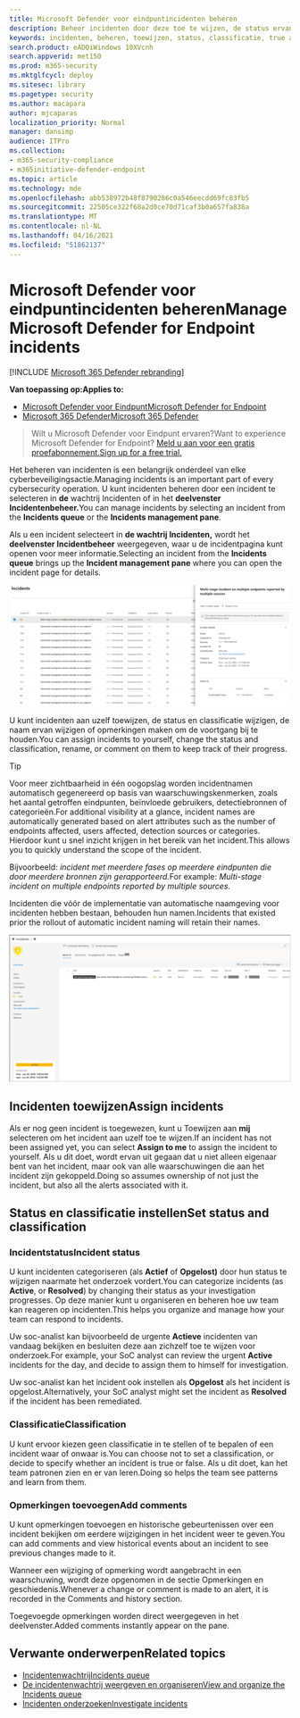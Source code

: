 ```yaml
---
title: Microsoft Defender voor eindpuntincidenten beheren
description: Beheer incidenten door deze toe te wijzen, de status ervan bij te werken of de classificatie in te stellen.
keywords: incidenten, beheren, toewijzen, status, classificatie, true alert, false alert
search.product: eADQiWindows 10XVcnh
search.appverid: met150
ms.prod: m365-security
ms.mktglfcycl: deploy
ms.sitesec: library
ms.pagetype: security
ms.author: macapara
author: mjcaparas
localization_priority: Normal
manager: dansimp
audience: ITPro
ms.collection:
- m365-security-compliance
- m365initiative-defender-endpoint
ms.topic: article
ms.technology: mde
ms.openlocfilehash: abb538972b48f8790286c0a546eecdd69fc83fb5
ms.sourcegitcommit: 22505ce322f68a2d0ce70d71caf3b0a657fa838a
ms.translationtype: MT
ms.contentlocale: nl-NL
ms.lasthandoff: 04/16/2021
ms.locfileid: "51862137"
---
```

# <a name="manage-microsoft-defender-for-endpoint-incidents"></a><span data-ttu-id="168bb-104">Microsoft Defender voor eindpuntincidenten beheren</span><span class="sxs-lookup"><span data-stu-id="168bb-104">Manage Microsoft Defender for Endpoint incidents</span></span>

[!INCLUDE [Microsoft 365 Defender rebranding](../../includes/microsoft-defender.md)]


<span data-ttu-id="168bb-105">**Van toepassing op:**</span><span class="sxs-lookup"><span data-stu-id="168bb-105">**Applies to:**</span></span>
- [<span data-ttu-id="168bb-106">Microsoft Defender voor Eindpunt</span><span class="sxs-lookup"><span data-stu-id="168bb-106">Microsoft Defender for Endpoint</span></span>](https://go.microsoft.com/fwlink/p/?linkid=2154037)
- [<span data-ttu-id="168bb-107">Microsoft 365 Defender</span><span class="sxs-lookup"><span data-stu-id="168bb-107">Microsoft 365 Defender</span></span>](https://go.microsoft.com/fwlink/?linkid=2118804)

> <span data-ttu-id="168bb-108">Wilt u Microsoft Defender voor Eindpunt ervaren?</span><span class="sxs-lookup"><span data-stu-id="168bb-108">Want to experience Microsoft Defender for Endpoint?</span></span> [<span data-ttu-id="168bb-109">Meld u aan voor een gratis proefabonnement.</span><span class="sxs-lookup"><span data-stu-id="168bb-109">Sign up for a free trial.</span></span>](https://www.microsoft.com/microsoft-365/windows/microsoft-defender-atp?ocid=docs-wdatp-exposedapis-abovefoldlink)

<span data-ttu-id="168bb-110">Het beheren van incidenten is een belangrijk onderdeel van elke cyberbeveiligingsactie.</span><span class="sxs-lookup"><span data-stu-id="168bb-110">Managing incidents is an important part of every cybersecurity operation.</span></span> <span data-ttu-id="168bb-111">U kunt incidenten beheren door een incident te selecteren in **de** wachtrij Incidenten of in het **deelvenster Incidentenbeheer.**</span><span class="sxs-lookup"><span data-stu-id="168bb-111">You can manage incidents by selecting an incident from the **Incidents queue** or the **Incidents management pane**.</span></span> 


<span data-ttu-id="168bb-112">Als u een incident selecteert in **de wachtrij Incidenten,** wordt het **deelvenster Incidentbeheer** weergegeven, waar u de incidentpagina kunt openen voor meer informatie.</span><span class="sxs-lookup"><span data-stu-id="168bb-112">Selecting an incident from the **Incidents queue** brings up the **Incident management pane** where you can open the incident page for details.</span></span>


![Afbeelding van het deelvenster Incidentenbeheer](images/atp-incidents-mgt-pane-updated.png)

<span data-ttu-id="168bb-114">U kunt incidenten aan uzelf toewijzen, de status en classificatie wijzigen, de naam ervan wijzigen of opmerkingen maken om de voortgang bij te houden.</span><span class="sxs-lookup"><span data-stu-id="168bb-114">You can assign incidents to yourself, change the status and classification, rename, or comment on them to keep track of their progress.</span></span>

> [!TIP]
> <span data-ttu-id="168bb-115">Voor meer zichtbaarheid in één oogopslag worden incidentnamen automatisch gegenereerd op basis van waarschuwingskenmerken, zoals het aantal getroffen eindpunten, beïnvloede gebruikers, detectiebronnen of categorieën.</span><span class="sxs-lookup"><span data-stu-id="168bb-115">For additional visibility at a glance, incident names are automatically generated based on alert attributes such as the number of endpoints affected, users affected, detection sources or categories.</span></span> <span data-ttu-id="168bb-116">Hierdoor kunt u snel inzicht krijgen in het bereik van het incident.</span><span class="sxs-lookup"><span data-stu-id="168bb-116">This allows you to quickly understand the scope of the incident.</span></span>
>
> <span data-ttu-id="168bb-117">Bijvoorbeeld: *incident met meerdere fases op meerdere eindpunten die door meerdere bronnen zijn gerapporteerd.*</span><span class="sxs-lookup"><span data-stu-id="168bb-117">For example: *Multi-stage incident on multiple endpoints reported by multiple sources.*</span></span>
>
> <span data-ttu-id="168bb-118">Incidenten die vóór de implementatie van automatische naamgeving voor incidenten hebben bestaan, behouden hun namen.</span><span class="sxs-lookup"><span data-stu-id="168bb-118">Incidents that existed prior the rollout of automatic incident naming will retain their names.</span></span>
>


![Afbeelding van de pagina incidentdetails](images/atp-incident-details-updated.png)

## <a name="assign-incidents"></a><span data-ttu-id="168bb-120">Incidenten toewijzen</span><span class="sxs-lookup"><span data-stu-id="168bb-120">Assign incidents</span></span>
<span data-ttu-id="168bb-121">Als er nog geen incident is toegewezen, kunt u Toewijzen aan **mij** selecteren om het incident aan uzelf toe te wijzen.</span><span class="sxs-lookup"><span data-stu-id="168bb-121">If an incident has not been assigned yet, you can select **Assign to me** to assign the incident to yourself.</span></span> <span data-ttu-id="168bb-122">Als u dit doet, wordt ervan uit gegaan dat u niet alleen eigenaar bent van het incident, maar ook van alle waarschuwingen die aan het incident zijn gekoppeld.</span><span class="sxs-lookup"><span data-stu-id="168bb-122">Doing so assumes ownership of not just the incident, but also all the alerts associated with it.</span></span>

## <a name="set-status-and-classification"></a><span data-ttu-id="168bb-123">Status en classificatie instellen</span><span class="sxs-lookup"><span data-stu-id="168bb-123">Set status and classification</span></span>
### <a name="incident-status"></a><span data-ttu-id="168bb-124">Incidentstatus</span><span class="sxs-lookup"><span data-stu-id="168bb-124">Incident status</span></span>
<span data-ttu-id="168bb-125">U kunt incidenten categoriseren (als **Actief** of **Opgelost)** door hun status te wijzigen naarmate het onderzoek vordert.</span><span class="sxs-lookup"><span data-stu-id="168bb-125">You can categorize incidents (as **Active**, or **Resolved**) by changing their status as your investigation progresses.</span></span> <span data-ttu-id="168bb-126">Op deze manier kunt u organiseren en beheren hoe uw team kan reageren op incidenten.</span><span class="sxs-lookup"><span data-stu-id="168bb-126">This helps you organize and manage how your team can respond to incidents.</span></span>

<span data-ttu-id="168bb-127">Uw soc-analist kan bijvoorbeeld de urgente **Actieve** incidenten van vandaag bekijken en besluiten deze aan zichzelf toe te wijzen voor onderzoek.</span><span class="sxs-lookup"><span data-stu-id="168bb-127">For example, your SoC analyst can review the urgent **Active** incidents for the day, and decide to assign them to himself for investigation.</span></span>

<span data-ttu-id="168bb-128">Uw soc-analist kan het incident ook instellen als **Opgelost** als het incident is opgelost.</span><span class="sxs-lookup"><span data-stu-id="168bb-128">Alternatively, your SoC analyst might set the incident as **Resolved** if the incident has been remediated.</span></span> 

### <a name="classification"></a><span data-ttu-id="168bb-129">Classificatie</span><span class="sxs-lookup"><span data-stu-id="168bb-129">Classification</span></span>
<span data-ttu-id="168bb-130">U kunt ervoor kiezen geen classificatie in te stellen of te bepalen of een incident waar of onwaar is.</span><span class="sxs-lookup"><span data-stu-id="168bb-130">You can choose not to set a classification, or decide to specify whether an incident is true or false.</span></span> <span data-ttu-id="168bb-131">Als u dit doet, kan het team patronen zien en er van leren.</span><span class="sxs-lookup"><span data-stu-id="168bb-131">Doing so helps the team see patterns and learn from them.</span></span>

### <a name="add-comments"></a><span data-ttu-id="168bb-132">Opmerkingen toevoegen</span><span class="sxs-lookup"><span data-stu-id="168bb-132">Add comments</span></span>
<span data-ttu-id="168bb-133">U kunt opmerkingen toevoegen en historische gebeurtenissen over een incident bekijken om eerdere wijzigingen in het incident weer te geven.</span><span class="sxs-lookup"><span data-stu-id="168bb-133">You can add comments and view historical events about an incident to see previous changes made to it.</span></span>

<span data-ttu-id="168bb-134">Wanneer een wijziging of opmerking wordt aangebracht in een waarschuwing, wordt deze opgenomen in de sectie Opmerkingen en geschiedenis.</span><span class="sxs-lookup"><span data-stu-id="168bb-134">Whenever a change or comment is made to an alert, it is recorded in the Comments and history section.</span></span>

<span data-ttu-id="168bb-135">Toegevoegde opmerkingen worden direct weergegeven in het deelvenster.</span><span class="sxs-lookup"><span data-stu-id="168bb-135">Added comments instantly appear on the pane.</span></span>



## <a name="related-topics"></a><span data-ttu-id="168bb-136">Verwante onderwerpen</span><span class="sxs-lookup"><span data-stu-id="168bb-136">Related topics</span></span>
- [<span data-ttu-id="168bb-137">Incidentenwachtrij</span><span class="sxs-lookup"><span data-stu-id="168bb-137">Incidents queue</span></span>](https://docs.microsoft.com/microsoft-365/security/defender-endpoint/view-incidents-queue)
- [<span data-ttu-id="168bb-138">De incidentenwachtrij weergeven en organiseren</span><span class="sxs-lookup"><span data-stu-id="168bb-138">View and organize the Incidents queue</span></span>](view-incidents-queue.md)
- [<span data-ttu-id="168bb-139">Incidenten onderzoeken</span><span class="sxs-lookup"><span data-stu-id="168bb-139">Investigate incidents</span></span>](investigate-incidents.md)
